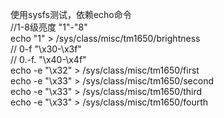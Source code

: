 使用sysfs测试，依赖echo命令  
//1-8级亮度 "1"-"8"  
echo "1" > /sys/class/misc/tm1650/brightness  
// 0-f "\x30-\x3f"  
// 0.-f. "\x40-\x4f"  
echo -e "\x32" > /sys/class/misc/tm1650/first  
echo -e "\x33" > /sys/class/misc/tm1650/second   
echo -e "\x33" > /sys/class/misc/tm1650/third   
echo -e "\x33" > /sys/class/misc/tm1650/fourth   
